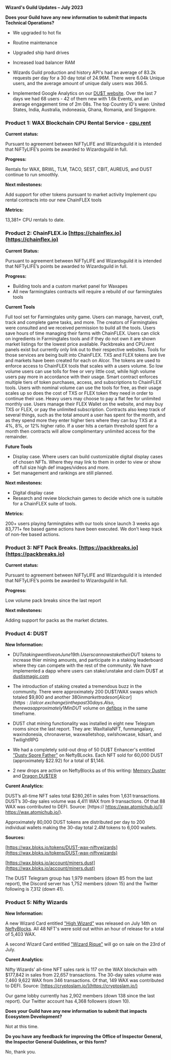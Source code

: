 **Wizard's Guild Updates – July 2023**

**Does your Guild have any new information to submit that impacts Technical Operations?**

- We upgraded to hot fix

- Routine maintenance

- Upgraded ship hard drives

- Increased load balancer RAM

- Wizards Guild production and history API's had an average of 83.2k requests per day for a 30 day total of 24.96M. There were 6.04k Unique users, and the average amount of unique daily users was 366.5.
 
- Implemented Google Analytics on our [DU$T website](https://dustismagic.com). Over the last 7 days we had 68 users - 42 of them new with 1.6k Events, and an average engagement time of 2m 08s. The top Country ID's were: United States, India, Australia, indoneasia, Ghana, Romania, and Singapore.

### **Product 1: WAX Blockchain CPU Rental Service - [cpu.rent](https://cpu.rent/)**

**Current status:**

Pursuant to agreement between NiFTyLIFE and Wizardsguild it is intended that NiFTyLIFE’s points be awarded to Wizardsguild in full.

**Progress:**

Rentals for WAX, BRWL, TLM, TACO, SEST, CBIT, AUREUS, and DUST continue to run smoothly.

**Next milestones:**

Add support for other tokens pursuant to market activity
Implement cpu rental contracts into our new ChainFLEX tools

**Metrics:**

13,381+ CPU rentals to date.

### **Product 2: ChainFLEX.io [https://chainflex.io](https://chainflex.io)**

**Current Status:**

Pursuant to agreement between NiFTyLIFE and Wizardsguild it is intended that NiFTyLIFE’s points be awarded to Wizardsguild in full.

**Progress:**

- Building tools and a custom market panel for Waxapes
- All new farmingtales contracts will require a rebuild of our farmingtales tools

**Current Tools**

Full tool set for Farmingtales unity game. Users can manage, harvest, craft, track and complete game tasks, and more. The creators of Farmingtales were consulted and we received permission to build all the tools. Users save hours of time managing their farms with ChainFLEX.
Users can click on ingredients in Farmingtales tools and if they do not own it are shown market listings for the lowest price available.
Packbreaks and CPU.rent panels exist but currently only link out to their respective websites. Tools for those services are being built into ChainFLEX.
TXS and FLEX tokens are live and markets have been created for each on Alcor. The tokens are used to enforce access to ChainFLEX tools that scales with a users volume. So low volume users can use tolls for free or very little cost, while high volume users pay more in accordance with their usage.
Smart contract enforces multiple tiers of token purchases, access, and subscriptions to ChainFLEX tools. Users with nominal volume can use the tools for free, as their usage scales up so does the cost of TXS or FLEX token they need in order to continue their use. Heavy users may choose to pay a flat fee for unlimited monthly use. Users manage their FLEX Wallet on the website, and may buy TXS or FLEX, or pay the unlimited subscription. Contracts also keep track of several things, such as the total amount a user has spent for the month, and as they spend more they enter higher tiers where they can buy TXS at a 4%, 8%, or 12% higher ratio. If a user hits a certain threshold spent for a month then contracts will allow complimentary unlimited access for the remainder.

**Future Tools**

- Display case. Where users can build customizable digital display cases of chosen NFTs. Where they may link to them in order to view or show off full size high def images/videos and more.
- Set management and rankings are still planned.

**Next milestones:**

- Digital display case
- Research and review blockchain games to decide which one is suitable for a ChainFLEX suite of tools.

**Metrics:**

200+ users playing farmingtales with our tools since launch 3 weeks ago
83,771+ fee based game actions have been executed. We don’t keep track of non-fee based actions.
 
### **Product 3: NFT Pack Breaks. [https://packbreaks.io](https://packbreaks.io)**

**Current status:** 

Pursuant to agreement between NiFTyLIFE and Wizardsguild it is intended that NiFTyLIFE’s points be awarded to Wizardsguild in full.

**Progress:**

Low volume pack breaks since the last report

**Next milestones:**

Adding support for packs as the market dictates.

### **Product 4: DUST**

**New Information:**

- DU$T staking went live on June 19th. Users can now stake their DU$T tokens to increase thier mining amounts, and participate in a staking leaderboard where they can compete with the rest of the community. We have implemented a dapp where users can stake/unstake and claim DU$T at [dustismagic.com](https://dustismagic.com)

- The introduction of staking created a tremendous buzz in the community. There were approximately 200 DU$T/WAX swaps which totaled $9,800 and another $380 in market trades on [Alcor](https://alcor.exchange) in the past 30 days. Also, there was approximately 1M in DU$T volume on [defibox](https://defibox.io) in the same timeframe.
  
- DUST chat mining functionality was installed in eight new Telegram rooms since the last report. They are: WaxItaliaNFT, funmangalaxy, waxindonesia, chronaverse, waxwalletshop, swlshowcase, kdsart, and TwilightRPG
  
- We had a completely sold-out drop of 50 DU$T Enhancer's entitled ["Dusty Spore Father"](https://neftyblocks.com/collection/dust/drops/185096) on NeftyBLocks. Each NFT sold for 60,000 DUST (approximately $22.92) for a total of $1,146.

- 2 new drops are active on NeftyBlocks as of this writing: [Memory Duster](https://neftyblocks.com/collection/dust/drops/151870) and [Dragon DU$TER](https://neftyblocks.com/collection/dust/drops/184877)

**Curent Analytics:**

DUST’s all-time NFT sales total $280,261 in sales from 1,631 transactions. DUST’s 30-day sales volume was 4,411 WAX from 9 transactions. Of that 88 WAX was contributed to DEFI. Source: [https:// https://wax.atomichub.io/]( https://wax.atomichub.io/).

Approximately 80,000 DUST tokens are distributed per day to 200 individual wallets making the 30-day total 2.4M tokens to 6,000 wallets.

**Sources:**

[https://wax.bloks.io/tokens/DUST-wax-niftywizards](https://wax.bloks.io/tokens/DUST-wax-niftywizards)

[https://wax.bloks.io/account/miners.dust](https://wax.bloks.io/account/miners.dust)

The DUST Telegram group has 1,979 members (down 85 from the last report), the Discord server has 1,752 members (down 15) and the Twitter following is 7,312 (down 41).  
  
### **Product 5: Nifty Wizards**

**New Information:**

A new Wizard Card entitled ["High Wizard"](https://wax.atomichub.io/explorer/template/wax-mainnet/niftywizards/679311) was released on July 14th on [NeftyBlocks](https://neftyblocks.com/collection/niftywizards/drops/187758). All 48 NFT's were sold out within an hour of release for a total of 5,403 WAX.

A second Wizard Card entitled ["Wizard Rique"](https://neftyblocks.com/collection/niftywizards/drops/189292) will go on sale on the 23rd of July.

**Curent Analytics:** 

Nifty Wizards’ all-time NFT sales rank is 117 on the WAX blockchain with $177,842 in sales from 22,657 transactions. The 30-day sales volume was 7,460 9,622 WAX from 346 transactions. Of that, 149 WAX was contributed to DEFI. Source: [https://cryptoslam.io/](https://cryptoslam.io/)

Our game lobby currently has 2,902 members (down 138 since the last report). Our Twitter account has 4,368 followers (down 10).

**Does your Guild have any new information to submit that impacts Ecosystem Development?**

Not at this time.

**Do you have any feedback for improving the Office of Inspector General, the Inspector General Guidelines, or this form?**

No, thank you.
